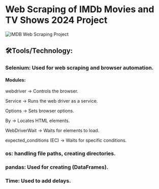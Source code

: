 # Web Scraping of IMDb Movies and TV Shows 2024 Project



![IMDB Web Scraping Project](https://upload.wikimedia.org/wikipedia/commons/6/69/IMDB_Logo_2016.svg)



## 🛠️Tools/Technology:

### **Selenium:** Used for web scraping and browser automation.
#### Modules:
webdriver → Controls the browser.

Service → Runs the web driver as a service.

Options → Sets browser options.

By → Locates HTML elements.

WebDriverWait → Waits for elements to load.

expected_conditions (EC) → Waits for specific conditions.


### **os:** handling file paths, creating directories.

### **pandas:** Used for creating (DataFrames).

### **Time:** Used to add delays.





